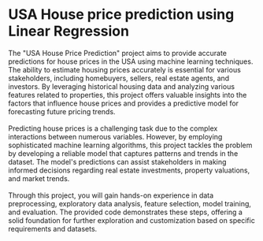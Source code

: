 # USA House price prediction using Linear Regression 
The "USA House Price Prediction" project aims to provide accurate predictions for house prices in the USA using machine learning techniques. The ability to estimate housing prices accurately is essential for various stakeholders, including homebuyers, sellers, real estate agents, and investors. By leveraging historical housing data and analyzing various features related to properties, this project offers valuable insights into the factors that influence house prices and provides a predictive model for forecasting future pricing trends.<br><br> Predicting house prices is a challenging task due to the complex interactions between numerous variables. However, by employing sophisticated machine learning algorithms, this project tackles the problem by developing a reliable model that captures patterns and trends in the dataset. The model's predictions can assist stakeholders in making informed decisions regarding real estate investments, property valuations, and market trends.<br><br> Through this project, you will gain hands-on experience in data preprocessing, exploratory data analysis, feature selection, model training, and evaluation. The provided code demonstrates these steps, offering a solid foundation for further exploration and customization based on specific requirements and datasets.
